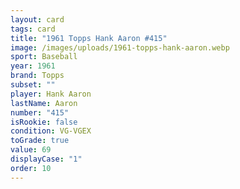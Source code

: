 ```yaml
---
layout: card
tags: card
title: "1961 Topps Hank Aaron #415"
image: /images/uploads/1961-topps-hank-aaron.webp
sport: Baseball
year: 1961
brand: Topps
subset: ""
player: Hank Aaron
lastName: Aaron
number: "415"
isRookie: false
condition: VG-VGEX
toGrade: true
value: 69
displayCase: "1"
order: 10
---
```

